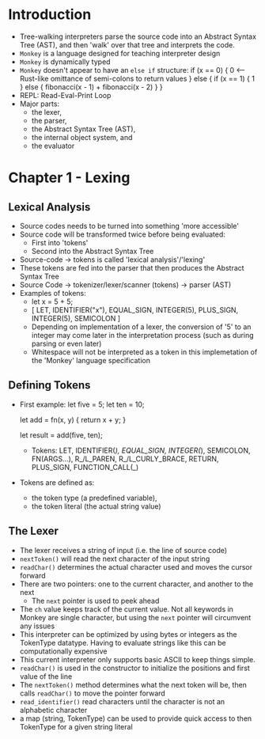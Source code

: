 # Introduction
- Tree-walking interpreters parse the source code into an Abstract Syntax Tree
  (AST), and then 'walk' over that tree and interprets the code.
- `Monkey` is a language designed for teaching interpreter design
- `Monkey` is dynamically typed
- `Monkey` doesn't appear to have an `else if` structure:
    if (x == 0) {
        0 <-- Rust-like omittance of semi-colons to return values
    } else {
        if (x == 1) {
            1
        } else {
            fibonacci(x - 1) + fibonacci(x - 2)
        }
    }
- REPL: Read-Eval-Print Loop
- Major parts:
    - the lexer,
    - the parser,
    - the Abstract Syntax Tree (AST),
    - the internal object system, and
    - the evaluator

# Chapter 1 - Lexing
## Lexical Analysis
- Source codes needs to be turned into something 'more accessible'
- Source code will be transformed twice before being evaluated:
    - First into 'tokens'
    - Second into the Abstract Syntax Tree
- Source-code -> tokens is called 'lexical analysis'/'lexing'
- These tokens are fed into the parser that then produces the Abstract Syntax
  Tree
- Source Code -> tokenizer/lexer/scanner (tokens) -> parser (AST)
- Examples of tokens: 
    - let x = 5 + 5;
    - [
        LET,
        IDENTIFIER("x"),
        EQUAL_SIGN,
        INTEGER(5),
        PLUS_SIGN,
        INTEGER(5),
        SEMICOLON
      ]
    - Depending on implementation of a lexer, the conversion of '5' to an
      integer may come later in the interpretation process (such as during
      parsing or even later)
    - Whitespace will not be interpreted as a token in this implemetation of
      the 'Monkey' language specification

## Defining Tokens
- First example:
    let five = 5;
    let ten = 10;

    let add = fn(x, y) {
        return x + y;
    }

    let result = add(five, ten);

  - Tokens: LET, IDENTIFIER(_), EQUAL_SIGN, INTEGER(_), SEMICOLON, FN(ARGS...),
            R_/L_PAREN, R_/L_CURLY_BRACE, RETURN, PLUS_SIGN, FUNCTION_CALL(_)
- Tokens are defined as:
    - the token type (a predefined variable),
    - the token literal (the actual string value)

## The Lexer
- The lexer receives a string of input (i.e. the line of source code)
- `nextToken()` will read the next character of the input string
- `readChar()` determines the actual character used and moves the cursor 
  forward
- There are two pointers: one to the current character, and another to the next
    - The `next` pointer is used to peek ahead
- The `ch` value keeps track of the current value. Not all keywords in Monkey
  are single character, but using the `next` pointer will circumvent any issues
- This interpreter can be optimized by using bytes or integers as the TokenType
  datatype. Having to evaluate strings like this can be computationally
  expensive
- This current interpreter only supports basic ASCII to keep things simple.
- `readChar()` is used in the constructor to initialize the positions and 
  first value of the line
- The `nextToken()` method determines what the next token will be, then calls 
  `readChar()` to move the pointer forward
- `read_identifier()` read characters until the character is not an alphabetic
  character
- a map (string, TokenType) can be used to provide quick access to then TokenType
  for a given string literal
